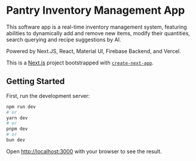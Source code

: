 # Pantry Inventory Management App

This software app is a real-time inventory management system, featuring abilities to dynamically add and remove new items, modify their quantities, search querying and recipe suggestions by AI. 

Powered by Next.JS, React, Material UI, Firebase Backend, and Vercel.


This is a [Next.js](https://nextjs.org/) project bootstrapped with [`create-next-app`](https://github.com/vercel/next.js/tree/canary/packages/create-next-app).

## Getting Started

First, run the development server:

```bash
npm run dev
# or
yarn dev
# or
pnpm dev
# or
bun dev
```

Open [http://localhost:3000](http://localhost:3000) with your browser to see the result.
